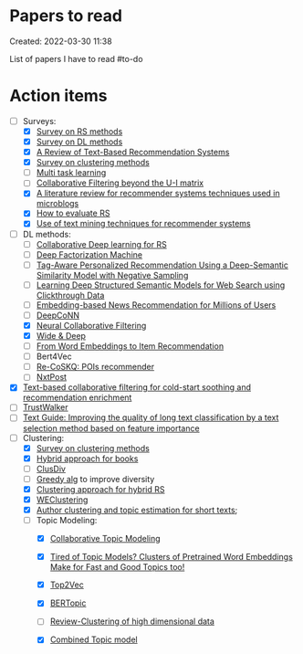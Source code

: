 # Papers to read
Created: 2022-03-30 11:38

List of papers I have to read
#to-do 

# Action items
- [ ] Surveys:
	- [x] [Survey on RS methods](https://www.sciencedirect.com/science/article/pii/S0950705113001044#b0940)
	- [x] [Survey on DL methods](https://arxiv.org/pdf/1707.07435.pdf) 
	- [x] [A Review of Text-Based Recommendation Systems](https://ieeexplore.ieee.org/stamp/stamp.jsp?arnumber=9354169&tag=1)
	- [x]  [Survey on clustering methods](https://arxiv.org/ftp/arxiv/papers/2109/2109.12839.pdf)
	- [ ] [Multi task learning](http://proceedings.mlr.press/v13/ning10a/ning10a.pdf)
	- [ ] [Collaborative Filtering beyond the U-I matrix](https://dl.acm.org/doi/pdf/10.1145/2556270?casa_token=ljSSFTJDI_UAAAAA:Y5_19XfjaevbJftT1Ua1X5uv5ufUVO5NwoodsLhCbcxrGyM-KpQ5DGeQKOAQdm_Hgpw8B3ijwx-g)
	- [x] [A literature review for recommender systems techniques used in microblogs](https://www.sciencedirect.com/science/article/pii/S0957417418301453?casa_token=0foppa_i8uEAAAAA:zlZSegaXR7XKKxg2S5XjL6zq3tIP0u7AFdc403KgOWP27NAR4r0QuYPBz_GtjOLG4JObkSNv1g)
	- [x] [How to evaluate RS](https://link.springer.com/content/pdf/10.1007/s13042-017-0762-9.pdf)
	- [x] [Use of text mining techniques for recommender systems](https://www.scitepress.org/Papers/2020/95765/95765.pdf)
- [ ] DL methods:
	- [ ] [Collaborative Deep learning for RS](https://arxiv.org/pdf/1409.2944.pdf)
	- [ ] [Deep Factorization Machine](https://arxiv.org/pdf/1703.04247.pdf)
	- [ ] [Tag-Aware Personalized Recommendation Using a Deep-Semantic Similarity Model with Negative Sampling](https://dl.acm.org/doi/pdf/10.1145/2983323.2983874)
	- [ ] [Learning Deep Structured Semantic Models for Web Search using Clickthrough Data](https://www.microsoft.com/en-us/research/wp-content/uploads/2016/02/cikm2013_DSSM_fullversion.pdf)
	- [ ] [Embedding-based News Recommendation for Millions of Users](http://library.usc.edu.ph/ACM/KKD%202017/pdfs/p1933.pdf)
	- [ ]  [DeepCoNN](https://arxiv.org/pdf/1701.04783.pdf)
	- [x]  [Neural Collaborative Filtering](https://arxiv.org/pdf/1708.05031.pdf)
	- [x]  [Wide & Deep](https://arxiv.org/pdf/1606.07792.pdf)
	- [ ]  [From Word Embeddings to Item Recommendation](https://arxiv.org/pdf/1601.01356.pdf)
	- [ ]  Bert4Vec
	- [ ]  [Re-CoSKQ: POIs recommender](http://ceur-ws.org/Vol-2435/paper8.pdf)
	- [ ]  [NxtPost](https://arxiv.org/pdf/2202.03645.pdf)
- [x] [Text-based collaborative filtering for cold-start soothing and recommendation enrichment](https://www.archives-ouvertes.fr/hal-01640268/document)
- [ ] [TrustWalker](https://dl.acm.org/doi/pdf/10.1145/1557019.1557067?casa_token=iVfBiLV0dOgAAAAA:EWIobnEJvJR-1eLHoovDPn3I2byy_fUPzjBzzn4OxEbWGy-PX7izUc1PCe-juNKuvLMG6Xm6cQrX)
- [ ] [Text Guide: Improving the quality of long text classification by a text selection method based on feature importance](https://arxiv.org/ftp/arxiv/papers/2104/2104.07225.pdf)
- [ ] Clustering:
	- [x]  [Survey on clustering methods](https://arxiv.org/ftp/arxiv/papers/2109/2109.12839.pdf)
	- [x] [Hybrid approach for books](https://www.sciencedirect.com/science/article/pii/S2212827119307401) 
	- [ ] [ClusDiv](https://akademik.bahcesehir.edu.tr/~tevfik/papers/diversity.pdf) 
	- [ ] [Greedy alg](https://citeseerx.ist.psu.edu/viewdoc/download?doi=10.1.1.8.5232&rep=rep1&type=pdf) to improve diversity
	- [x] [Clustering approach for hybrid RS](https://ieeexplore.ieee.org/stamp/stamp.jsp?arnumber=1241167&casa_token=6ObU4yoF3GwAAAAA:NWUTprDcRyZFGmVb6X44bTRuZaigCKhqwVRCRThEMrAdFuq3PsJJGwQunooDV9llBb9Ltoqu)
	- [x] [WEClustering](https://link.springer.com/content/pdf/10.1007/s40747-021-00512-9.pdf)
	- [x] [Author clustering and topic estimation for short texts](https://arxiv.org/pdf/2106.09533.pdf);
	- [ ] Topic Modeling:
		- [x] [Collaborative Topic Modeling](http://www.cs.columbia.edu/~blei/papers/WangBlei2011.pdf)
		- [x] [Tired of Topic Models? Clusters of Pretrained Word Embeddings Make for Fast and Good Topics too!](https://arxiv.org/pdf/2004.14914.pdf)
		- [x] [Top2Vec](https://arxiv.org/pdf/2008.09470.pdf)
		- [x] [BERTopic](https://arxiv.org/abs/2203.05794)
		- [ ] [Review-Clustering of high dimensional data](https://dl.acm.org/doi/pdf/10.1145/3132088)
		- [x] [Combined Topic model](https://aclanthology.org/2021.acl-short.96.pdf)


